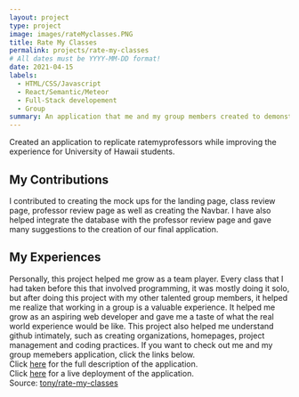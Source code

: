```yaml
---
layout: project
type: project
image: images/rateMyclasses.PNG
title: Rate My Classes
permalink: projects/rate-my-classes
# All dates must be YYYY-MM-DD format!
date: 2021-04-15
labels:
  - HTML/CSS/Javascript
  - React/Semantic/Meteor
  - Full-Stack developement
  - Group
summary: An application that me and my group members created to demonstrate our knowledge of teamwork, project management, design patterns and full-stack experience.
---
```


Created an application to replicate ratemyprofessors while improving the experience for University of Hawaii students.
## My Contributions
I contributed to creating the mock ups for the landing page, class review page, professor review page as well as creating the Navbar. I have also helped integrate the database with the professor review page and gave many suggestions to the creation of our final application. 
## My Experiences
Personally, this project helped me grow as a team player. Every class that I had taken before this that involved programming, it was mostly doing it solo, but after doing this project with my other talented group members, it helped me realize that working in a group is a valuable experience. It helped me grow as an aspiring web developer and gave me a taste of what the real world experience would be like. This project also helped me understand github intimately, such as creating organizations, homepages, project management and coding practices. If you want to check out me and my group memebers application, click the links below.
<br>
Click <a href="https://rate-my-classes-manoa.github.io/">here</a> for the full description of the application.
<br>
Click <a href="https://ratemyclassesmanoa.club/#/">here</a> for a live deployment of the application.
<br>
Source: <a href="https://github.com/Rate-My-Classes-Manoa/rate-my-classes"><i class="large github icon"></i>tony/rate-my-classes</a>
